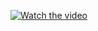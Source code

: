 [![Watch the video](https://github.com/Ayyanaruto/MyssteryBox/blob/Memesterx/Post%20Template%20Photo%20Collage%207.png)](https://youtu.be/CLJ-LoMvhR0)
